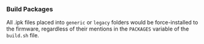 ### Build Packages

All .ipk files placed into `generic` or `legacy` folders would be force-installed to the firmware, regardless of their mentions in the `PACKAGES` variable of the `build.sh` file.